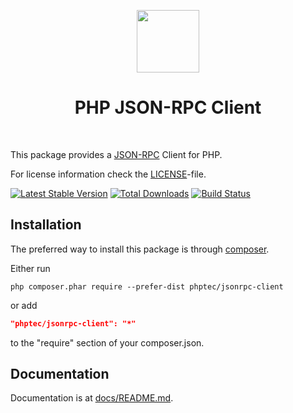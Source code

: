 <p align="center">
    <a href="https://github.com/phptec" target="_blank">
        <img src="https://avatars.githubusercontent.com/u/168531174" height="100px">
    </a>
    <h1 align="center">PHP JSON-RPC Client</h1>
    <br>
</p>

This package provides a [JSON-RPC](https://www.jsonrpc.org/specification) Client for PHP.

For license information check the [LICENSE](LICENSE.md)-file.

[![Latest Stable Version](https://img.shields.io/packagist/v/phptec/jsonrpc-client.svg)](https://packagist.org/packages/phptec/jsonrpc-client)
[![Total Downloads](https://img.shields.io/packagist/dt/phptec/jsonrpc-client.svg)](https://packagist.org/packages/phptec/jsonrpc-client)
[![Build Status](https://github.com/phptec/jsonrpc-client/workflows/build/badge.svg)](https://github.com/phptec/jsonrpc-client/actions)


Installation
------------

The preferred way to install this package is through [composer](http://getcomposer.org/download/).

Either run

```
php composer.phar require --prefer-dist phptec/jsonrpc-client
```

or add

```json
"phptec/jsonrpc-client": "*"
```

to the "require" section of your composer.json.


Documentation
-------------

Documentation is at [docs/README.md](docs/README.md).
